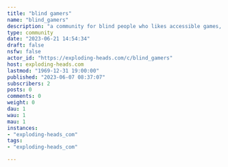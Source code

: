 ```yaml
---
title: "blind gamers" 
name: "blind_gamers"
description: "a community for blind people who likes accessible games, or audio games"
type: community
date: "2023-06-21 14:54:34"
draft: false
nsfw: false
actor_id: "https://exploding-heads.com/c/blind_gamers"
host: exploding-heads.com
lastmod: "1969-12-31 19:00:00"
published: "2023-06-07 08:37:07"
subscribers: 2
posts: 0
comments: 0
weight: 0
dau: 1
wau: 1
mau: 1
instances:
- "exploding-heads_com"
tags: 
- "exploding-heads_com"

---
```


